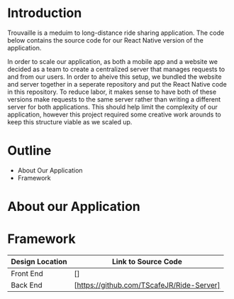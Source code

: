 # Introduction

Trouvaille is a meduim to long-distance ride sharing application. The code below contains the source code for our React Native version of the application. 

In order to scale our application, as both a mobile app and a website we decided as a team to create a centralized server that manages requests to and from our users. In order to aheive this setup, we bundled the website and server together in a seperate repository and put the React Native code in this repository. To reduce labor, it makes sense to have both of these versions make requests to the same server rather than writing a different server for both applications. This should help limit the complexity of our application, however this project required some creative work arounds to keep this structure viable as we scaled up.

# Outline
- About Our Application
- Framework

# About our Application

# Framework

| Design Location | Link to Source Code |
| --- | --- |
| Front End | [] |
| Back End | [https://github.com/TScafeJR/Ride-Server] |
